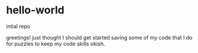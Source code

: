 # hello-world
intial repo

greetings!  just thought I should get started saving some of my code that I do for puzzles to keep my code skills okish.
